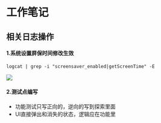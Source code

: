 # 工作笔记



## 相关日志操作

#### 1.系统设置屏保时间修改生效

```
logcat | grep -i "screensaver_enabled|getScreenTime" -E 
```

![](https://store.heytapimage.com/cdo-portal/feedback/202310/26/7c78dd70d541a247f530b00de2a41cf3.png)

#### 2.测试点编写

- 功能测试只写正向的，逆向的写到探索里面
- UI直接弹出和消失的状态，逻辑应在功能里
